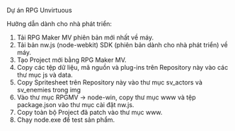 Dự án RPG Unvirtuous

Hưởng dẫn dành cho nhà phát triển:
1.	Tải RPG Maker MV phiên bản mới nhất về máy.
2.	Tải bản nw.js (node-webkit) SDK (phiên bản dành cho nhà phát triển) về máy.
3.	Tạo Project mới bằng RPG Maker MV.
4.	Copy các tệp dữ liệu, mã nguồn và plug-ins trên Repository này vào các thư mục js và data.
5.	Copy Spritesheet trên Repository này vào thư mục sv_actors và sv_enemies trong img
6.	Vào thư mục RPGMV -> node-win, copy thư mục www và tệp package.json vào thư mục cài đặt nw.js.
7.	Copy toàn bộ Project đã patch vào thư mục www.
8.	Chạy node.exe để test sản phẩm.

